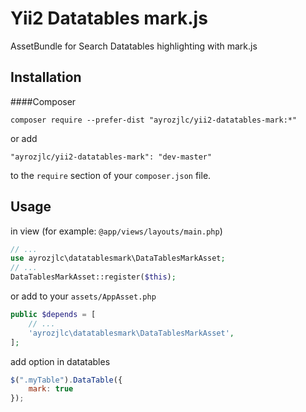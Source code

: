 # Yii2 Datatables mark.js

AssetBundle for Search Datatables highlighting with mark.js

## Installation

####Composer

```
composer require --prefer-dist "ayrozjlc/yii2-datatables-mark:*"
```

or add

```
"ayrozjlc/yii2-datatables-mark": "dev-master"
```

to the ```require``` section of your `composer.json` file.

## Usage

in view (for example: ```@app/views/layouts/main.php```)

```php
// ...
use ayrozjlc\datatablesmark\DataTablesMarkAsset;
// ...
DataTablesMarkAsset::register($this);
```

or add to your ```assets/AppAsset.php```

```php
public $depends = [
    // ...
    'ayrozjlc\datatablesmark\DataTablesMarkAsset',
];
```

add option in datatables
```javascript
$(".myTable").DataTable({
    mark: true
});
```

